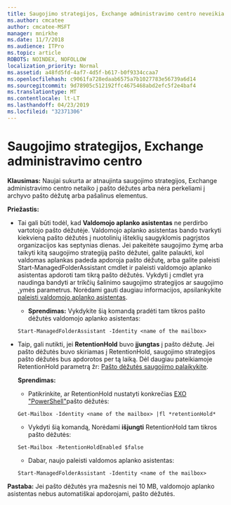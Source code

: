 ```yaml
---
title: Saugojimo strategijos, Exchange administravimo centro neveikia
ms.author: cmcatee
author: cmcatee-MSFT
manager: mnirkhe
ms.date: 11/7/2018
ms.audience: ITPro
ms.topic: article
ROBOTS: NOINDEX, NOFOLLOW
localization_priority: Normal
ms.assetid: a48fd5fd-4af7-4d5f-b617-b0f9334ccaa7
ms.openlocfilehash: c9061fa728edaab6575a7b1027783e56739a6d14
ms.sourcegitcommit: 9d78905c512192ffc4675468abd2efc5f2e4baf4
ms.translationtype: MT
ms.contentlocale: lt-LT
ms.lasthandoff: 04/23/2019
ms.locfileid: "32371306"
---
```

# <a name="retention-policies-in-exchange-admin-center"></a>Saugojimo strategijos, Exchange administravimo centro

 **Klausimas:** Naujai sukurta ar atnaujinta saugojimo strategijos, Exchange administravimo centro netaiko į pašto dėžutes arba nėra perkeliami į archyvo pašto dėžutę arba pašalinus elementus. 
  
 **Priežastis:**
  
- Tai gali būti todėl, kad **Valdomojo aplanko asistentas** ne perdirbo vartotojo pašto dėžutėje. Valdomojo aplanko asistentas bando tvarkyti kiekvieną pašto dėžutės į nuotolinių išteklių saugyklomis pagrįstos organizacijos kas septynias dienas. Jei pakeitėte saugojimo žymę arba taikyti kitą saugojimo strategiją pašto dėžutei, galite palaukti, kol valdomas aplankas padeda apdoroja pašto dėžutę, arba galite paleisti Start-ManagedFolderAssistant cmdlet ir paleisti valdomojo aplanko asistentas apdoroti tam tikrą pašto dėžutės. Vykdyti į cmdlet yra naudinga bandyti ar trikčių šalinimo saugojimo strategijos ar saugojimo ˛ymės parametrus. Norėdami gauti daugiau informacijos, apsilankykite [paleisti valdomojo aplanko asistentas](https://msdn.microsoft.com/library/gg271153%28v=exchsrvcs.149%29.aspx#managedfolderassist).
    
  - **Sprendimas:** Vykdykite šią komandą pradėti tam tikros pašto dėžutės valdomojo aplanko asistentas: 
    
  ```
  Start-ManagedFolderAssistant -Identity <name of the mailbox>
  ```

- Taip, gali nutikti, jei **RetentionHold** buvo **įjungtas** į pašto dėžutę. Jei pašto dėžutės buvo skiriamas į RetentionHold, saugojimo strategijos pašto dėžutės bus apdorotos per tą laiką. Dėl daugiau pateikiamoje RetentionHold parametrą žr: [Pašto dėžutės saugojimo palaikykite](https://docs.microsoft.com/exchange/security-and-compliance/messaging-records-management/mailbox-retention-hold).
    
    **Sprendimas:**
    
  - Patikrinkite, ar RetentionHold nustatyti konkrečias [EXO "PowerShell"](https://docs.microsoft.com/powershell/exchange/exchange-online/connect-to-exchange-online-powershell/connect-to-exchange-online-powershell?view=exchange-ps)pašto dėžutės:
    
  ```
  Get-Mailbox -Identity <name of the mailbox> |fl *retentionHold*
  ```

  - Vykdyti šią komandą, Norėdami **išjungti** RetentionHold tam tikros pašto dėžutės: 
    
  ```
  Set-Mailbox -RetentionHoldEnabled $false
  ```

  - Dabar, naujo paleisti valdomos aplanko asistentas:
    
  ```
  Start-ManagedFolderAssistant -Identity <name of the mailbox>
  ```

 **Pastaba:** Jei pašto dėžutės yra mažesnis nei 10 MB, valdomojo aplanko asistentas nebus automatiškai apdorojami, pašto dėžutės. 
  

